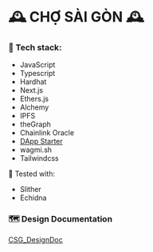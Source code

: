 # 🕰️ CHỢ SÀI GÒN 🕰️

### 🧩 Tech stack:
- JavaScript
- Typescript
- Hardhat 
- Next.js
- Ethers.js
- Alchemy
- IPFS
- theGraph
- Chainlink Oracle
- [DApp Starter](https://github.com/m1guelpf/dapp-starter)
- wagmi.sh
- Tailwindcss

🧪 Tested with:
- Slither
- Echidna

### 🗺️ Design Documentation
[CSG_DesignDoc](https://github.com/UsuaOSilver/Saigon-marketplace/blob/main/designDoc.md)
